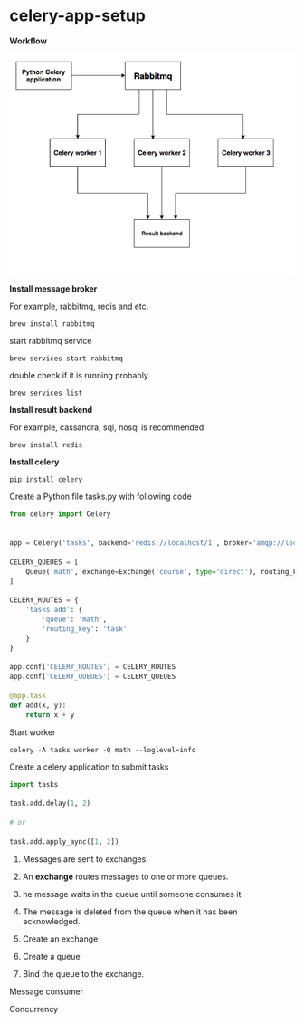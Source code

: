 # celery-app-setup

**Workflow**

![workflow](https://github.com/dongliang3571/celery-app-setup/blob/master/screenshots/workflow.png?raw=true "workflow")

**Install message broker**

For example, rabbitmq, redis and etc.

```
brew install rabbitmq
```

start rabbitmq service

```
brew services start rabbitmq
```

double check if it is running probably

```
brew services list
```

**Install result backend**

For example, cassandra, sql, nosql is recommended

```
brew install redis
```

**Install celery**

```
pip install celery
```

Create a Python file tasks.py with following code

```python
from celery import Celery


app = Celery('tasks', backend='redis://localhost/1', broker='amqp://localhost:5672')

CELERY_QUEUES = [
    Queue('math', exchange=Exchange('course', type='direct'), routing_key='task'),
]

CELERY_ROUTES = {
    'tasks.add': {
        'queue': 'math',
        'routing_key': 'task'
    }
}

app.conf['CELERY_ROUTES'] = CELERY_ROUTES
app.conf['CELERY_QUEUES'] = CELERY_QUEUES

@app.task
def add(x, y):
    return x + y
```

Start worker

```
celery -A tasks worker -Q math --loglevel=info
```

Create a celery application to submit tasks

```python
import tasks

task.add.delay(1, 2)

# or

task.add.apply_aync([1, 2])
```

1. Messages are sent to exchanges.
2. An **exchange** routes messages to one or more queues.
3. he message waits in the queue until someone consumes it.
4. The message is deleted from the queue when it has been acknowledged.

1. Create an exchange
2. Create a queue
3. Bind the queue to the exchange.

Message consumer

Concurrency

